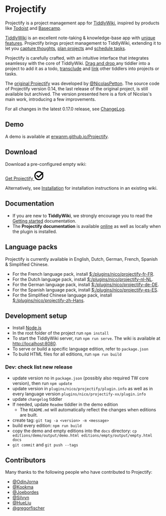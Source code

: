 <h1 class="">Projectify</h1><p>Projectify is a project management app for <a class="tc-tiddlylink-external" href="https://tiddlywiki.com" rel="noopener noreferrer" target="_blank">TiddlyWiki</a>, inspired by products like <a class="tc-tiddlylink-external" href="https://todoist.com" rel="noopener noreferrer" target="_blank">Todoist</a> and <a class="tc-tiddlylink-external" href="https://basecamp.com" rel="noopener noreferrer" target="_blank">Basecamp</a>. </p><p><a class="tc-tiddlylink-external" href="https://tiddlywiki.com" rel="noopener noreferrer" target="_blank">TiddlyWiki</a> is an excellent note-taking &amp; knowledge-base app with <a class="tc-tiddlylink-external" href="https://tiddlywiki.com/#TiddlyWiki" rel="noopener noreferrer" target="_blank">unique features</a>. Projectify brings project management to TiddlyWiki, extending it to let you <a class="tc-tiddlylink tc-tiddlylink-shadow" href="https://erwanm.github.io/Projectify/demo.html#%24%3A%2Fplugins%2Fnico%2Fprojectify%2Fdoc%2FInbox">capture thoughts</a>, <a class="tc-tiddlylink tc-tiddlylink-shadow" href="https://erwanm.github.io/Projectify/demo.html#%24%3A%2Fplugins%2Fnico%2Fprojectify%2Fdoc%2FProjects">plan projects</a> and <a class="tc-tiddlylink tc-tiddlylink-shadow" href="https://erwanm.github.io/Projectify/demo.html#%24%3A%2Fplugins%2Fnico%2Fprojectify%2Fdoc%2FSchedule">schedule tasks</a>.</p><p>Projectify is carefully crafted, with an intuitive interface that integrates seamlessy with the core of TiddlyWiki. <a class="tc-tiddlylink-external" href="https://tiddlywiki.com/#Drag%20and%20Drop" rel="noopener noreferrer" target="_blank">Drag and drop </a> any tiddler into a project to add it as a todo, <a class="tc-tiddlylink-external" href="https://tiddlywiki.com/#Transclusion" rel="noopener noreferrer" target="_blank">transclude</a> and <a class="tc-tiddlylink-external" href="https://tiddlywiki.com/#Linking%20in%20WikiText" rel="noopener noreferrer" target="_blank">link</a> other tiddlers into projects or tasks.</p><p>The <a class="tc-tiddlylink-external" href="https://github.com/NicolasPetton/Projectify" rel="noopener noreferrer" target="_blank">original Projectify</a> was developed by <a class="tc-tiddlylink-external" href="https://github.com/NicolasPetton" rel="noopener noreferrer" target="_blank">@NicolasPetton</a>. The source code of Projectify version 0.14, the last release of the original project, is still available but archived. The version presented here is a fork of Nicolas's main work, introducing a few improvements.</p><p>For all changes in the latest 0.17.0 release, see <a class="tc-tiddlylink tc-tiddlylink-shadow" href="https://erwanm.github.io/Projectify/demo.html#%24%3A%2Fplugins%2Fnico%2Fprojectify%2Fchangelog">ChangeLog</a>.</p><h2 class="">Demo</h2><p>A demo is available at <a class="tc-tiddlylink-external" href="https://erwanm.github.io/Projectify" rel="noopener noreferrer" target="_blank">erwanm.github.io/Projectify</a>.</p><h2 class="">Download</h2><p>Download a pre-configured empty wiki:</p><p><a class="py-btn btn-primary download-link" download="empty.html" href="https://erwanm.github.io/Projectify/empty.html">
  Get Projectify <svg class="tc-image-save-button tc-image-button" height="22pt" viewBox="0 0 128 128" width="22pt"><path d="M120.783 34.33c4.641 8.862 7.266 18.948 7.266 29.646 0 35.347-28.653 64-64 64-35.346 0-64-28.653-64-64 0-35.346 28.654-64 64-64 18.808 0 35.72 8.113 47.43 21.03l2.68-2.68c3.13-3.13 8.197-3.132 11.321-.008 3.118 3.118 3.121 8.193-.007 11.32l-4.69 4.691zm-12.058 12.058a47.876 47.876 0 013.324 17.588c0 26.51-21.49 48-48 48s-48-21.49-48-48 21.49-48 48-48c14.39 0 27.3 6.332 36.098 16.362L58.941 73.544 41.976 56.578c-3.127-3.127-8.201-3.123-11.32-.005-3.123 3.124-3.119 8.194.006 11.319l22.617 22.617a7.992 7.992 0 005.659 2.347c2.05 0 4.101-.783 5.667-2.349l44.12-44.12z" fill-rule="evenodd"></path></svg>
</a></p><p>Alternatively, see <a class="tc-tiddlylink tc-tiddlylink-shadow" href="https://erwanm.github.io/Projectify/demo.html#%24%3A%2Fplugins%2Fnico%2Fprojectify%2Fdoc%2FInstallation">Installation</a> for installation instructions in an existing wiki.</p><h2 class="">Documentation</h2><ul><li>If you are new to <strong>TiddlyWiki</strong>, we strongly encourage you to read the <a class="tc-tiddlylink-external" href="https://tiddlywiki.com/#GettingStarted" rel="noopener noreferrer" target="_blank">Getting started</a> documentation.</li><li>The <strong>Projectify documentation</strong> is available <a class="tc-tiddlylink tc-tiddlylink-shadow" href="https://erwanm.github.io/Projectify/demo.html#%24%3A%2Fplugins%2Fnico%2Fprojectify%2Fdoc%2FHelp">online</a> as well as locally when the plugin is installed.</li></ul><h2 class="">Language packs</h2><p>Projectify is currently available in English, Dutch, German, French, Spanish &amp; Simplified Chinese.</p><ul><li>For the French language pack, install <a class="tc-tiddlylink tc-tiddlylink-resolves" href="https://erwanm.github.io/Projectify/demo.html#%24%3A%2Fplugins%2Fnico%2Fprojectify-fr-FR">$:/plugins/nico/projectify-fr-FR</a>.</li><li>For the Dutch language pack, install <a class="tc-tiddlylink tc-tiddlylink-resolves" href="https://erwanm.github.io/Projectify/demo.html#%24%3A%2Fplugins%2Fnico%2Fprojectify-nl-NL">$:/plugins/nico/projectify-nl-NL</a>.</li><li>For the German language pack, install <a class="tc-tiddlylink tc-tiddlylink-resolves" href="https://erwanm.github.io/Projectify/demo.html#%24%3A%2Fplugins%2Fnico%2Fprojectify-de-DE">$:/plugins/nico/projectify-de-DE</a>.</li><li>For the Spanish language pack, install <a class="tc-tiddlylink tc-tiddlylink-resolves" href="https://erwanm.github.io/Projectify/demo.html#%24%3A%2Fplugins%2Fnico%2Fprojectify-es-ES">$:/plugins/nico/projectify-es-ES</a>.</li><li>For the Simplified Chinese language pack, install <a class="tc-tiddlylink tc-tiddlylink-resolves" href="https://erwanm.github.io/Projectify/demo.html#%24%3A%2Fplugins%2Fnico%2Fprojectify-zh-Hans">$:/plugins/nico/projectify-zh-Hans</a>.</li></ul><h2 class="">Development setup</h2><ul><li>Install <a class="tc-tiddlylink-external" href="https://nodejs.org/en/" rel="noopener noreferrer" target="_blank">Node.js</a></li><li>In the root folder of the project run <code>npm install</code></li><li>To start the TiddlyWiki server, run <code>npm run serve</code>. The wiki is available at <a class="tc-tiddlylink-external" href="http://localhost:8080" rel="noopener noreferrer" target="_blank">http://localhost:8080</a>.</li><li>To serve or build a specific language edition, refer to <code>package.json</code></li><li>To build HTML files for all editions, run <code>npm run build</code></li></ul><h3 class="">Dev: check list new release</h3><ul><li>update version no in <code>package.json</code> (possibly also required TW core version), then run <code>npm update</code></li><li>update version in <code>plugins/nico/projectify/plugin.info</code> as well as in every language version <code>plugins/nico/projectify-xx/plugin.info</code></li><li>update <code>changelog</code> tiddler</li><li>If needed, update <code>Readme</code> tiddler in the demo edition<ul><li>The <code>README.md</code> will automatically reflect the changes when editions are built. </li></ul></li><li>create tag: <code>git tag -a &lt;version&gt; -m &lt;message&gt;</code></li><li>build every edition: <code>npm run build</code></li><li>copy the demo and empty editions into the <code>docs</code> directory: <code>cp editions/demo/output/demo.html editions/empty/output/empty.html docs</code></li><li><code>git commit</code> and <code>git push --tags</code></li></ul><h2 class="">Contributors</h2><p>Many thanks to the following people who have contributed to Projectify:</p><ul><li><a class="tc-tiddlylink-external" href="https://github.com/OdinJorna" rel="noopener noreferrer" target="_blank">@OdinJorna</a></li><li><a class="tc-tiddlylink-external" href="https://github.com/kookma" rel="noopener noreferrer" target="_blank">@Kookma</a></li><li><a class="tc-tiddlylink-external" href="https://github.com/joebordes" rel="noopener noreferrer" target="_blank">@Joebordes</a></li><li><a class="tc-tiddlylink-external" href="https://github.com/silvyn" rel="noopener noreferrer" target="_blank">@Silvyn</a></li><li><a class="tc-tiddlylink-external" href="https://github.com/HueLiu" rel="noopener noreferrer" target="_blank">@HueLiu</a></li><li><a class="tc-tiddlylink-external" href="https://github.com/gregorfischer" rel="noopener noreferrer" target="_blank">@gregorfischer</a></li></ul>